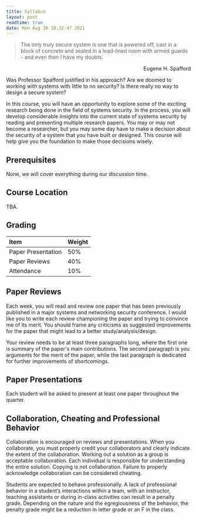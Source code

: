 ```yaml
---
title: Syllabus
layout: post
readtime: true
date: Mon Aug 30 18:32:47 2021
---
```



> The only truly secure system is one that is powered off, cast in a block of
  concrete and sealed in a lead-lined room with armed guards - and even then I
  have my doubts.
  <div style="text-align:right;">Eugene H. Spafford </div>


Was Professor Spafford justified in his approach? Are we doomed to working with
systems with little to no security? Is there really no way to design a secure
system?

In this course, you will have an opportunity to explore some of the exciting
research being done in the field of systems security. In the process, you will
develop considerable insights into the current state of systems security by
reading and presenting multiple research papers. You may or may not become a
researcher, but you may some day have to make a decision about the security of a
system that you have built or designed. This course will help give you the
foundation to make those decisions wisely.

## Prerequisites
None, we will cover everything during our discussion time.

## Course Location
TBA.

## Grading

| Item                  | Weight |
| :-------------------- | :----- |
| Paper Presentation    | 50%    |
| Paper Reviews         | 40%    |
| Attendance            | 10%    |

## Paper Reviews

Each week, you will read and review one paper that has been previously published
in a major systems and networking security conference. I would like you to write
each review championing the paper and trying to convince me of its merit. You
should frame any criticisms as suggested improvements for the paper that might
lead to a better study/analysis/design. 

Your review needs to be at least three paragraphs long, where the first one is
summary of the paper's main contributions. The second paragraph is you arguments
for the merit of the paper, while the last paragraph is dedicated for further
improvements of shortcomings. 

## Paper Presentations

Each student will be asked to present at least one paper throughout the quarter. 



## Collaboration, Cheating and Professional Behavior

Collaboration is encouraged on reviews and presentations. 
When you collaborate, you must properly credit your collaborators and clearly
indicate the extent of the collaboration. Working out a solution as a group is
acceptable collaboration. Each individual is responsible for understanding the
entire solution.  Copying is not collaboration.  Failure to properly acknowledge
collaboration can be considered cheating.

Students are expected to behave professionally. A lack of professional behavior
in a student’s interactions within a team, with an instructor, teaching
assistants or during in-class activities can result in a penalty grade.
Depending on the nature and the egregiousness of the behavior, the penalty grade
might be a reduction in letter grade or an F in the class.
